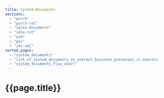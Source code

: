 ```yaml
---
title: System Documents
sections:
  - "purch"
  - "purch-ret"
  - "sales-documents"
  - "sale-ret"
  - "asm"
  - "pos"
  - "inv-adj"
sorted_pages:
  - "system_documents"
  - "list_of_system_documents_in_everest_business_processes_in_everest_contents"
  - "system_documents_flow_chart"
---
```

# {{page.title}}
